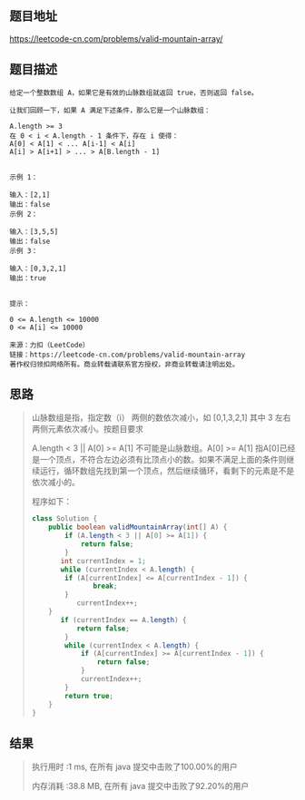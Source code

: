 
## 题目地址
  https://leetcode-cn.com/problems/valid-mountain-array/ 

## 题目描述
```
给定一个整数数组 A，如果它是有效的山脉数组就返回 true，否则返回 false。

让我们回顾一下，如果 A 满足下述条件，那么它是一个山脉数组：

A.length >= 3
在 0 < i < A.length - 1 条件下，存在 i 使得：
A[0] < A[1] < ... A[i-1] < A[i]
A[i] > A[i+1] > ... > A[B.length - 1]
 

示例 1：

输入：[2,1]
输出：false
示例 2：

输入：[3,5,5]
输出：false
示例 3：

输入：[0,3,2,1]
输出：true
 

提示：

0 <= A.length <= 10000
0 <= A[i] <= 10000 

来源：力扣（LeetCode）
链接：https://leetcode-cn.com/problems/valid-mountain-array
著作权归领扣网络所有。商业转载请联系官方授权，非商业转载请注明出处。
```

## 思路

>   山脉数组是指，指定数（i） 两侧的数依次减小，如 [0,1,3,2,1] 其中 3 左右两侧元素依次减小。按题目要求
>
>   A.length < 3 || A[0] >= A[1] 不可能是山脉数组。A[0] >= A[1] 指A[0]已经是一个顶点，不符合左边必须有比顶点小的数。如果不满足上面的条件则继续运行，循环数组先找到第一个顶点，然后继续循环，看剩下的元素是不是依次减小的。
>   
>    程序如下：
>    
>    ```java
>    class Solution {
>        public boolean validMountainArray(int[] A) {
>            if (A.length < 3 || A[0] >= A[1]) {
>                return false;
>            }
>           int currentIndex = 1;
>           while (currentIndex < A.length) {
>            if (A[currentIndex] <= A[currentIndex - 1]) {
>                   break;
>            }
>               currentIndex++;
>        }
>           if (currentIndex == A.length) {
>               return false;
>            }
>            while (currentIndex < A.length) {
>                if (A[currentIndex] >= A[currentIndex - 1]) {
>                    return false;
>                }
>                currentIndex++;
>            }
>            return true;
>        }
>    }
>    ```
>    

## 结果

> 执行用时 :1 ms, 在所有 java 提交中击败了100.00%的用户
>
> 内存消耗 :38.8 MB, 在所有 java 提交中击败了92.20%的用户
